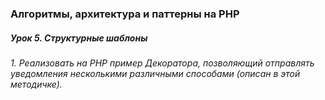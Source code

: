 ###    **Алгоритмы, архитектура и паттерны на PHP**

##### Урок 5. Структурные шаблоны

###### 1. Реализовать на PHP пример Декоратора, позволяющий отправлять уведомления несколькими различными способами (описан в этой методичке).
